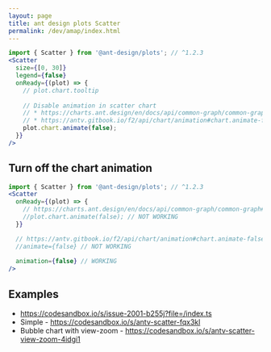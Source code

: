 ```yaml
---
layout: page
title: ant design plots Scatter
permalink: /dev/amap/index.html
---
```


```jsx
import { Scatter } from '@ant-design/plots'; // ^1.2.3
<Scatter
  size={[0, 30]}
  legend={false}
  onReady={(plot) => {
    // plot.chart.tooltip
    
    // Disable animation in scatter chart
    // * https://charts.ant.design/en/docs/api/common-graph/common-graph#animate
    // * https://antv.gitbook.io/f2/api/chart/animation#chart.animate-false
    plot.chart.animate(false);
  }}
/>
```

## Turn off the chart animation

```jsx
import { Scatter } from '@ant-design/plots'; // ^1.2.3
<Scatter
  onReady={(plot) => {
    // https://charts.ant.design/en/docs/api/common-graph/common-graph#animate
    //plot.chart.animate(false); // NOT WORKING
  }}

  // https://antv.gitbook.io/f2/api/chart/animation#chart.animate-false
  //animate={false} // NOT WORKING
  
  animation={false} // WORKING
/>
```

## Examples

* https://codesandbox.io/s/issue-2001-b255j?file=/index.ts
* Simple - https://codesandbox.io/s/antv-scatter-fqx3kl
* Bubble chart with view-zoom - https://codesandbox.io/s/antv-scatter-view-zoom-4idgi1

